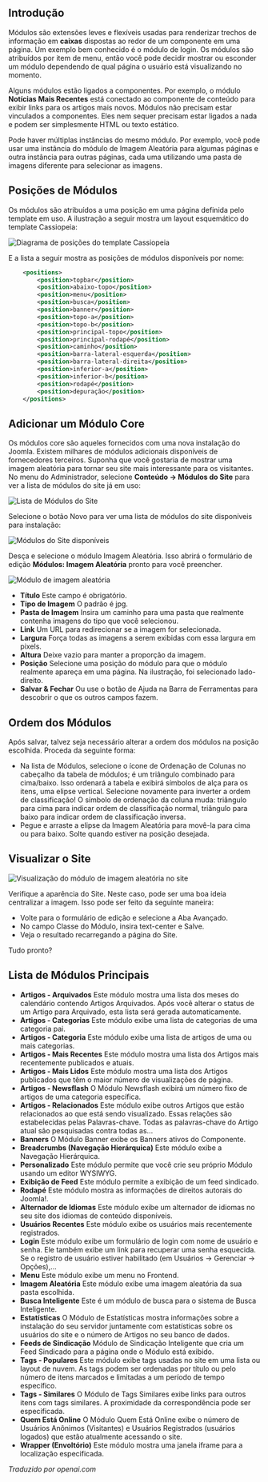 <!-- Filename: J4.x:Site_Modules / Display title: Módulos do Site -->

## Introdução

Módulos são extensões leves e flexíveis usadas para renderizar trechos de informação em **caixas** dispostas ao redor de um componente em uma página. Um exemplo bem conhecido é o módulo de login. Os módulos são atribuídos por item de menu, então você pode decidir mostrar ou esconder um módulo dependendo de qual página o usuário está visualizando no momento.

Alguns módulos estão ligados a componentes. Por exemplo, o módulo **Notícias Mais Recentes** está conectado ao componente de conteúdo para exibir links para os artigos mais novos. Módulos não precisam estar vinculados a componentes. Eles nem sequer precisam estar ligados a nada e podem ser simplesmente HTML ou texto estático.

Pode haver múltiplas instâncias do mesmo módulo. Por exemplo, você pode usar uma instância do módulo de Imagem Aleatória para algumas páginas e outra instância para outras páginas, cada uma utilizando uma pasta de imagens diferente para selecionar as imagens.

## Posições de Módulos

Os módulos são atribuídos a uma posição em uma página definida pelo template em uso. A ilustração a seguir mostra um layout esquemático do template Cassiopeia:

![Diagrama de posições do template Cassiopeia](../../../en/images/modules/cassiopeia-template-positions.png)

E a lista a seguir mostra as posições de módulos disponíveis por nome:

```xml
	<positions>
		<position>topbar</position>
		<position>abaixo-topo</position>
		<position>menu</position>
		<position>busca</position>
		<position>banner</position>
		<position>topo-a</position>
		<position>topo-b</position>
		<position>principal-topo</position>
		<position>principal-rodapé</position>
		<position>caminho</position>
		<position>barra-lateral-esquerda</position>
		<position>barra-lateral-direita</position>
		<position>inferior-a</position>
		<position>inferior-b</position>
		<position>rodapé</position>
		<position>depuração</position>
	</positions>
```

## Adicionar um Módulo Core

Os módulos core são aqueles fornecidos com uma nova instalação do Joomla. Existem milhares de módulos adicionais disponíveis de fornecedores terceiros. Suponha que você gostaria de mostrar uma imagem aleatória para tornar seu site mais interessante para os visitantes. No menu do Administrador, selecione **Conteúdo → Módulos do Site** para ver a lista de módulos do site já em uso:

![Lista de Módulos do Site](../../../en/images/modules/cassiopeia-modules-list.png)

Selecione o botão Novo para ver uma lista de módulos do site disponíveis para instalação:

![Módulos do Site disponíveis](../../../en/images/modules/cassiopeia-modules-available.png)

Desça e selecione o módulo Imagem Aleatória. Isso abrirá o formulário de edição **Módulos: Imagem Aleatória** pronto para você preencher.

![Módulo de imagem aleatória](../../../en/images/modules/cassiopeia-module-random-image.png)

- **Título** Este campo é obrigatório.
- **Tipo de Imagem** O padrão é jpg.
- **Pasta de Imagem** Insira um caminho para uma pasta que realmente contenha 
  imagens do tipo que você selecionou.
- **Link** Um URL para redirecionar se a imagem for selecionada.
- **Largura** Força todas as imagens a serem exibidas com essa largura em pixels.
- **Altura** Deixe vazio para manter a proporção da imagem.
- **Posição** Selecione uma posição do módulo para que o módulo realmente 
  apareça em uma página. Na ilustração, foi selecionado lado-direito.
- **Salvar & Fechar** Ou use o botão de Ajuda na Barra de Ferramentas para 
  descobrir o que os outros campos fazem.

## Ordem dos Módulos

Após salvar, talvez seja necessário alterar a ordem dos módulos na posição escolhida. Proceda da seguinte forma:

- Na lista de Módulos, selecione o ícone de Ordenação de Colunas no cabeçalho da tabela de módulos; é um triângulo combinado para cima/baixo. Isso ordenará a tabela e exibirá símbolos de alça para os itens, uma elipse vertical. Selecione novamente para inverter a ordem de classificação! O símbolo de ordenação da coluna muda: triângulo para cima para indicar ordem de classificação normal, triângulo para baixo para indicar ordem de classificação inversa.
- Pegue e arraste a elipse da Imagem Aleatória para movê-la para cima ou para baixo. Solte quando estiver na posição desejada.

## Visualizar o Site

![Visualização do módulo de imagem aleatória no site](../../../en/images/modules/cassiopeia-module-random-image-site.png)

Verifique a aparência do Site. Neste caso, pode ser uma boa ideia centralizar a imagem. Isso pode ser feito da seguinte maneira:

- Volte para o formulário de edição e selecione a Aba Avançado.
- No campo Classe do Módulo, insira text-center e Salve.
- Veja o resultado recarregando a página do Site.

Tudo pronto?

## Lista de Módulos Principais

- **Artigos - Arquivados** Este módulo mostra uma lista dos meses do calendário contendo Artigos Arquivados. Após você alterar o status de um Artigo para Arquivado, esta lista será gerada automaticamente.
- **Artigos - Categorias** Este módulo exibe uma lista de categorias de uma categoria pai.
- **Artigos - Categoria** Este módulo exibe uma lista de artigos de uma ou mais categorias.
- **Artigos - Mais Recentes** Este módulo mostra uma lista dos Artigos mais recentemente publicados e atuais.
- **Artigos - Mais Lidos** Este módulo mostra uma lista dos Artigos publicados que têm o maior número de visualizações de página.
- **Artigos - Newsflash** O Módulo Newsflash exibirá um número fixo de artigos de uma categoria específica.
- **Artigos - Relacionados** Este módulo exibe outros Artigos que estão relacionados ao que está sendo visualizado. Essas relações são estabelecidas pelas Palavras-chave. Todas as palavras-chave do Artigo atual são pesquisadas contra todas as...
- **Banners** O Módulo Banner exibe os Banners ativos do Componente.
- **Breadcrumbs (Navegação Hierárquica)** Este módulo exibe a Navegação Hierárquica.
- **Personalizado** Este módulo permite que você crie seu próprio Módulo usando um editor WYSIWYG.
- **Exibição de Feed** Este módulo permite a exibição de um feed sindicado.
- **Rodapé** Este módulo mostra as informações de direitos autorais do Joomla!.
- **Alternador de Idiomas** Este módulo exibe um alternador de idiomas no seu site dos idiomas de conteúdo disponíveis.
- **Usuários Recentes** Este módulo exibe os usuários mais recentemente registrados.
- **Login** Este módulo exibe um formulário de login com nome de usuário e senha. Ele também exibe um link para recuperar uma senha esquecida. Se o registro de usuário estiver habilitado (em Usuários → Gerenciar → Opções),...
- **Menu** Este módulo exibe um menu no Frontend.
- **Imagem Aleatória** Este módulo exibe uma imagem aleatória da sua pasta escolhida.
- **Busca Inteligente** Este é um módulo de busca para o sistema de Busca Inteligente.
- **Estatísticas** O Módulo de Estatísticas mostra informações sobre a instalação do seu servidor juntamente com estatísticas sobre os usuários do site e o número de Artigos no seu banco de dados.
- **Feeds de Sindicação** Módulo de Sindicação Inteligente que cria um Feed Sindicado para a página onde o Módulo está exibido.
- **Tags - Populares** Este módulo exibe tags usadas no site em uma lista ou layout de nuvem. As tags podem ser ordenadas por título ou pelo número de itens marcados e limitadas a um período de tempo específico.
- **Tags - Similares** O Módulo de Tags Similares exibe links para outros itens com tags similares. A proximidade da correspondência pode ser especificada.
- **Quem Está Online** O Módulo Quem Está Online exibe o número de Usuários Anônimos (Visitantes) e Usuários Registrados (usuários logados) que estão atualmente acessando o site.
- **Wrapper (Envoltório)** Este módulo mostra uma janela iframe para a localização especificada.

*Traduzido por openai.com*

